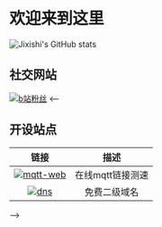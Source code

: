 # 欢迎来到这里
![Jixishi's GitHub stats](https://github-readme-stats.vercel.app/api?username=jixishi&theme=tokyonight&show_icons=true)
## 社交网站
[![b站粉丝][bilibili]](https://space.bilibili.com/5730067)
<--
## 开设站点
| 链接 | 描述 |
| :----: | :----: |
| [![mqtt-web][MQTT]](http://mqtt.be6.run) | 在线mqtt链接测速 |
| [![dns][DNS]](http://dns.be6.top) | 免费二级域名 |


-->





[MQTT]:https://img.shields.io/website?down_color=red&down_message=NO%21&label=MQTT-BE6&logo=http%3A%2F%2Fmqtt.be6.run&logoColor=pink&up_message=OK%21&url=http%3A%2F%2Fmqtt.be6.run
[bilibili]:https://img.shields.io/badge/dynamic/json?labelColor=FE7398&label=bilibili%20机械师&suffix=%20粉丝&query=%24.data.totalSubs&url=https%3A%2F%2Fapi.spencerwoo.com%2Fsubstats%2F%3Fsource%3Dbilibili%26queryKey%3D5730067&color=00bbff&longCache=true
[DNS]:https://img.shields.io/website?down_color=red&down_message=NO%21&label=DNS-BE6&logo=http%3A%2F%2Fdns.be6.top&logoColor=pink&up_message=OK%21&url=http%3A%2F%2Fdns.be6.top
